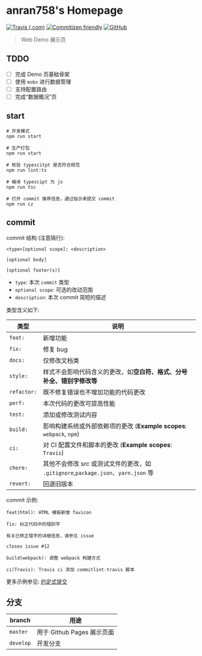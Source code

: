 # anran758's Homepage

[![Travis (.com)](https://img.shields.io/travis/com/anran758/anran758.github.io)](https://travis-ci.com/github/anran758/anran758.github.io/)
[![Commitizen friendly](https://img.shields.io/badge/commitizen-friendly-brightgreen.svg)](http://commitizen.github.io/cz-cli/)
[![GitHub](https://img.shields.io/github/license/anran758/anran758.github.io)](https://github.com/anran758/anran758.github.io/blob/master/LICENSE)

> Web Demo 展示页

## TDDO

- [ ] 完成 Demo 页基础骨架
- [ ] 使用 `mobx` 进行数据管理
- [ ] 支持配置路由
- [ ] 完成“数据概况”页

## start

``` shell
# 开发模式
npm run start

# 生产打包
npm run start

# 校验 typescitpt 是否符合规范
npm run lint:ts

# 编译 typescipt 为 js
npm run tsc

# 打开 commit 推荐信息，通过指示来提交 commit
npm run cz
```

## commit

commit 结构 (注意隔行):

``` example
<type>[optional scope]: <description>

[optional body]

[optional footer(s)]
```

- `type`: 本次 `commit` 类型
- `optional scope`: 可选的改动范围
- `description`: 本次 commit 简短的描述

类型含义如下:

| 类型        | 说明                                                                   |
| ----------- | ---------------------------------------------------------------------- |
| `feat:`     | 新增功能                                                               |
| `fix:`      | 修复 bug                                                               |
| `docs:`     | 仅修改文档类                                                           |
| `style:`    | 样式不会影响代码含义的更改，如**空白符、格式、分号补全、错别字修改等** |
| `refactor:` | 既不修复错误也不增加功能的代码更改                                     |
| `perf:`     | 本次代码的更改可提高性能                                               |
| `test:`     | 添加或修改测试内容                                                     |
| `build:`    | 影响构建系统或外部依赖项的更改 (**Example scopes**: `webpack`, `npm`)  |
| `ci:`       | 对 CI 配置文件和脚本的更改 (**Example scopes**: `Travis`)              |
| `chore:`    | 其他不会修改 src 或测试文件的更改，如 `.gitignore`,`package.json`、`yarn.json` 等                                      |
| `revert:`   | 回退旧版本                                                             |

commit 示例:

``` shell
feat(html): HTML 模板新增 favicon
```

``` shell
fix: 纠正代码中的错别字

有关已修正错字的详细信息，请参见 issue

closes issue #12
```

``` shell
build(webpack): 调整 webpack 构建方式
```

``` shell
ci(Travis): Travis ci 添加 commitlint-travis 脚本
```

更多示例参见: [约定式提交](https://www.conventionalcommits.org/zh-hans)

## 分支

| branch    | 用途     |
| --------- | -------- |
| `master`  | 用于 Github Pages 展示页面 |
| `develop` | 开发分支 |
